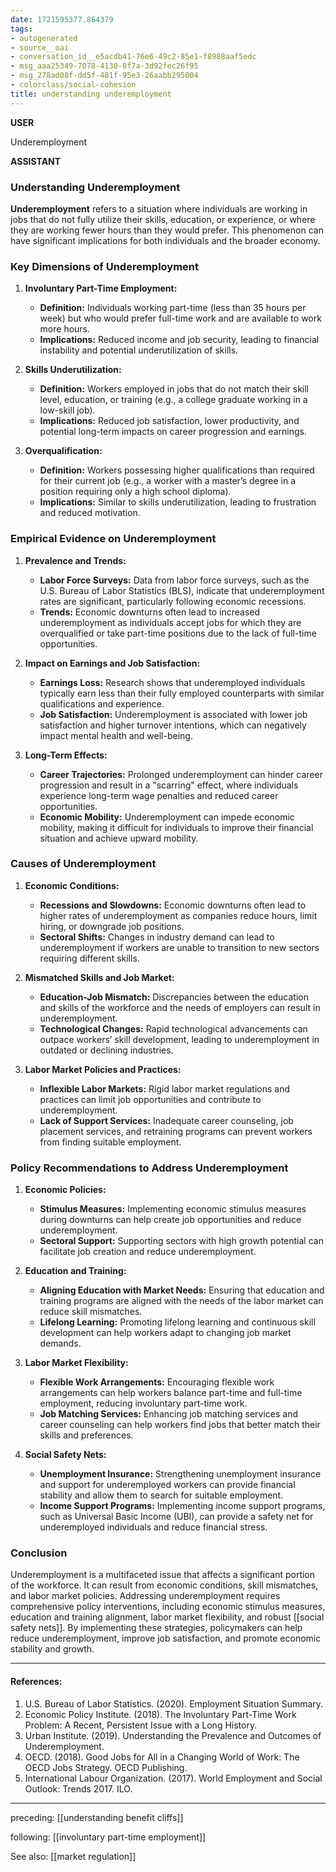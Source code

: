 ```yaml
---
date: 1721595377.864379
tags:
- autogenerated
- source__oai
- conversation_id__e5acdb41-76e6-49c2-85e1-f8988aaf5edc
- msg_aaa25349-7078-4130-8f7a-3d92fec26f95
- msg_278ad08f-dd5f-481f-95e3-26aabb295004
- colorclass/social-cohesion
title: understanding underemployment
---
```


**USER**

Underemployment


**ASSISTANT**

### Understanding Underemployment

**Underemployment** refers to a situation where individuals are working in jobs that do not fully utilize their skills, education, or experience, or where they are working fewer hours than they would prefer. This phenomenon can have significant implications for both individuals and the broader economy.

### Key Dimensions of Underemployment

1. **Involuntary Part-Time Employment:**
   - **Definition:** Individuals working part-time (less than 35 hours per week) but who would prefer full-time work and are available to work more hours.
   - **Implications:** Reduced income and job security, leading to financial instability and potential underutilization of skills.

2. **Skills Underutilization:**
   - **Definition:** Workers employed in jobs that do not match their skill level, education, or training (e.g., a college graduate working in a low-skill job).
   - **Implications:** Reduced job satisfaction, lower productivity, and potential long-term impacts on career progression and earnings.

3. **Overqualification:**
   - **Definition:** Workers possessing higher qualifications than required for their current job (e.g., a worker with a master’s degree in a position requiring only a high school diploma).
   - **Implications:** Similar to skills underutilization, leading to frustration and reduced motivation.

### Empirical Evidence on Underemployment

1. **Prevalence and Trends:**
   - **Labor Force Surveys:** Data from labor force surveys, such as the U.S. Bureau of Labor Statistics (BLS), indicate that underemployment rates are significant, particularly following economic recessions.
   - **Trends:** Economic downturns often lead to increased underemployment as individuals accept jobs for which they are overqualified or take part-time positions due to the lack of full-time opportunities.

2. **Impact on Earnings and Job Satisfaction:**
   - **Earnings Loss:** Research shows that underemployed individuals typically earn less than their fully employed counterparts with similar qualifications and experience.
   - **Job Satisfaction:** Underemployment is associated with lower job satisfaction and higher turnover intentions, which can negatively impact mental health and well-being.

3. **Long-Term Effects:**
   - **Career Trajectories:** Prolonged underemployment can hinder career progression and result in a "scarring" effect, where individuals experience long-term wage penalties and reduced career opportunities.
   - **Economic Mobility:** Underemployment can impede economic mobility, making it difficult for individuals to improve their financial situation and achieve upward mobility.

### Causes of Underemployment

1. **Economic Conditions:**
   - **Recessions and Slowdowns:** Economic downturns often lead to higher rates of underemployment as companies reduce hours, limit hiring, or downgrade job positions.
   - **Sectoral Shifts:** Changes in industry demand can lead to underemployment if workers are unable to transition to new sectors requiring different skills.

2. **Mismatched Skills and Job Market:**
   - **Education-Job Mismatch:** Discrepancies between the education and skills of the workforce and the needs of employers can result in underemployment.
   - **Technological Changes:** Rapid technological advancements can outpace workers’ skill development, leading to underemployment in outdated or declining industries.

3. **Labor Market Policies and Practices:**
   - **Inflexible Labor Markets:** Rigid labor market regulations and practices can limit job opportunities and contribute to underemployment.
   - **Lack of Support Services:** Inadequate career counseling, job placement services, and retraining programs can prevent workers from finding suitable employment.

### Policy Recommendations to Address Underemployment

1. **Economic Policies:**
   - **Stimulus Measures:** Implementing economic stimulus measures during downturns can help create job opportunities and reduce underemployment.
   - **Sectoral Support:** Supporting sectors with high growth potential can facilitate job creation and reduce underemployment.

2. **Education and Training:**
   - **Aligning Education with Market Needs:** Ensuring that education and training programs are aligned with the needs of the labor market can reduce skill mismatches.
   - **Lifelong Learning:** Promoting lifelong learning and continuous skill development can help workers adapt to changing job market demands.

3. **Labor Market Flexibility:**
   - **Flexible Work Arrangements:** Encouraging flexible work arrangements can help workers balance part-time and full-time employment, reducing involuntary part-time work.
   - **Job Matching Services:** Enhancing job matching services and career counseling can help workers find jobs that better match their skills and preferences.

4. **Social Safety Nets:**
   - **Unemployment Insurance:** Strengthening unemployment insurance and support for underemployed workers can provide financial stability and allow them to search for suitable employment.
   - **Income Support Programs:** Implementing income support programs, such as Universal Basic Income (UBI), can provide a safety net for underemployed individuals and reduce financial stress.

### Conclusion

Underemployment is a multifaceted issue that affects a significant portion of the workforce. It can result from economic conditions, skill mismatches, and labor market policies. Addressing underemployment requires comprehensive policy interventions, including economic stimulus measures, education and training alignment, labor market flexibility, and robust [[social safety nets]]. By implementing these strategies, policymakers can help reduce underemployment, improve job satisfaction, and promote economic stability and growth.

---

#### References:

1. U.S. Bureau of Labor Statistics. (2020). Employment Situation Summary.
2. Economic Policy Institute. (2018). The Involuntary Part-Time Work Problem: A Recent, Persistent Issue with a Long History.
3. Urban Institute. (2019). Understanding the Prevalence and Outcomes of Underemployment.
4. OECD. (2018). Good Jobs for All in a Changing World of Work: The OECD Jobs Strategy. OECD Publishing.
5. International Labour Organization. (2017). World Employment and Social Outlook: Trends 2017. ILO.


---

preceding: [[understanding benefit cliffs]]  


following: [[involuntary part-time employment]]

See also: [[market regulation]]